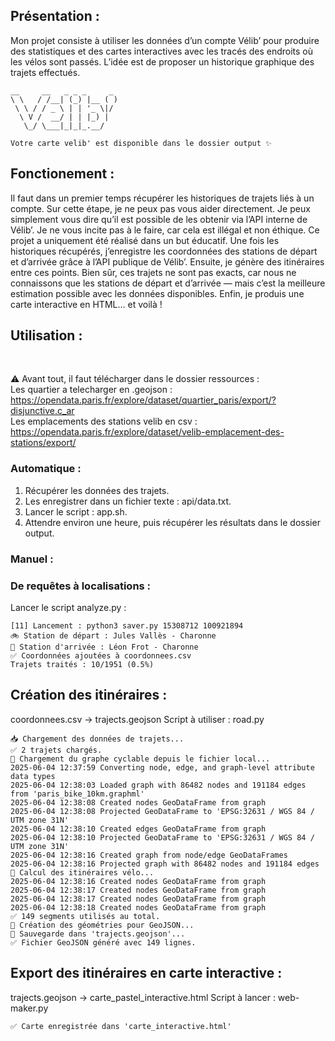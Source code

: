 ## Présentation :
Mon projet consiste à utiliser les données d’un compte Vélib’ pour produire des statistiques et des cartes interactives avec les tracés des endroits où les vélos sont passés. L’idée est de proposer un historique graphique des trajets effectués.
```
__     __   _ _ _     _ 
\ \   / /__| (_) |__ ( )
 \ \ / / _ \ | | '_ \|/ 
  \ V /  __/ | | |_) |  
   \_/ \___|_|_|_.__/   
                        
Votre carte velib' est disponible dans le dossier output ✨
```
## Fonctionement : 
Il faut dans un premier temps récupérer les historiques de trajets liés à un compte. Sur cette étape, je ne peux pas vous aider directement. Je peux simplement vous dire qu’il est possible de les obtenir via l’API interne de Vélib’. Je ne vous incite pas à le faire, car cela est illégal et non éthique. Ce projet a uniquement été réalisé dans un but éducatif.
Une fois les historiques récupérés, j’enregistre les coordonnées des stations de départ et d’arrivée grâce à l’API publique de Vélib’. Ensuite, je génère des itinéraires entre ces points. Bien sûr, ces trajets ne sont pas exacts, car nous ne connaissons que les stations de départ et d’arrivée — mais c’est la meilleure estimation possible avec les données disponibles.
Enfin, je produis une carte interactive en HTML… et voilà !
### 
## Utilisation :
<br>

⚠️ Avant tout, il faut télécharger dans le dossier ressources :
<br>
Les quartier a telecharger en .geojson : https://opendata.paris.fr/explore/dataset/quartier_paris/export/?disjunctive.c_ar
<br>
Les emplacements des stations velib en csv : https://opendata.paris.fr/explore/dataset/velib-emplacement-des-stations/export/
### Automatique :

1. Récupérer les données des trajets.
2. Les enregistrer dans un fichier texte : api/data.txt.
3. Lancer le script : app.sh.
4. Attendre environ une heure, puis récupérer les résultats dans le dossier output.


### Manuel :
### De requêtes à localisations :
Lancer le script analyze.py :
```python3 analyze.py
[11] Lancement : python3 saver.py 15308712 100921894
🚲 Station de départ : Jules Vallès - Charonne
🏁 Station d'arrivée : Léon Frot - Charonne
✅ Coordonnées ajoutées à coordonnees.csv
Trajets traités : 10/1951 (0.5%)
```




## Création des itinéraires :
coordonnees.csv → trajects.geojson
Script à utiliser : road.py
```python3 road.py
📥 Chargement des données de trajets...
✅ 2 trajets chargés.
📂 Chargement du graphe cyclable depuis le fichier local...
2025-06-04 12:37:59 Converting node, edge, and graph-level attribute data types
2025-06-04 12:38:03 Loaded graph with 86482 nodes and 191184 edges from 'paris_bike_10km.graphml'
2025-06-04 12:38:08 Created nodes GeoDataFrame from graph
2025-06-04 12:38:08 Projected GeoDataFrame to 'EPSG:32631 / WGS 84 / UTM zone 31N'
2025-06-04 12:38:10 Created edges GeoDataFrame from graph
2025-06-04 12:38:10 Projected GeoDataFrame to 'EPSG:32631 / WGS 84 / UTM zone 31N'
2025-06-04 12:38:16 Created graph from node/edge GeoDataFrames
2025-06-04 12:38:16 Projected graph with 86482 nodes and 191184 edges
🚴 Calcul des itinéraires vélo...
2025-06-04 12:38:16 Created nodes GeoDataFrame from graph
2025-06-04 12:38:17 Created nodes GeoDataFrame from graph
2025-06-04 12:38:17 Created nodes GeoDataFrame from graph
2025-06-04 12:38:18 Created nodes GeoDataFrame from graph
✅ 149 segments utilisés au total.
🧱 Création des géométries pour GeoJSON...
💾 Sauvegarde dans 'trajects.geojson'...
✅ Fichier GeoJSON généré avec 149 lignes.
```


## Export des itinéraires en carte interactive :
trajects.geojson → carte_pastel_interactive.html
Script à lancer : web-maker.py
```python3 web-maker.py
✅ Carte enregistrée dans 'carte_interactive.html'
```

